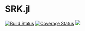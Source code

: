 # SRK.jl

[![Build Status](https://travis-ci.org/fkastner/SRK.jl.svg?branch=master)](https://travis-ci.org/fkastner/SRK.jl)
[![Coverage Status](https://coveralls.io/repos/github/fkastner/SRK.jl/badge.svg?branch=master)](https://coveralls.io/github/fkastner/SRK.jl?branch=master)
[![](https://img.shields.io/badge/docs-dev-blue.svg)](https://fkastner.github.io/SRK.jl/dev)
